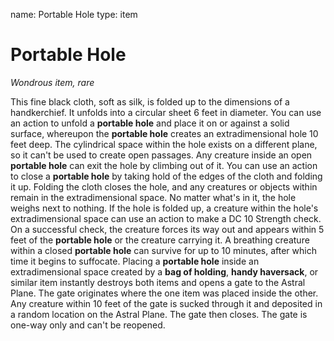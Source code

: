 name: Portable Hole
type: item

# Portable Hole
_Wondrous item, rare_

This fine black cloth, soft as silk, is folded up to the dimensions of a handkerchief. It unfolds into a circular sheet 6 feet in diameter.
You can use an action to unfold a **portable hole** and place it on or against a solid surface, whereupon the **portable hole** creates an extradimensional hole 10 feet deep. The cylindrical space within the hole exists on a different plane, so it can't be used to create open passages. Any creature inside an open **portable hole** can exit the hole by climbing out of it.
You can use an action to close a **portable hole** by taking hold of the edges of the cloth and folding it up. Folding the cloth closes the hole, and any creatures or objects within remain in the extradimensional space. No matter what's in it, the hole weighs next to nothing.
If the hole is folded up, a creature within the hole's extradimensional space can use an action to make a DC 10 Strength check. On a successful check, the creature forces its way out and appears within 5 feet of the **portable hole** or the creature carrying it. A breathing creature within a closed **portable hole** can survive for up to 10 minutes, after which time it begins to suffocate.
Placing a **portable hole** inside an extradimensional space created by a **bag of holding**, **handy haversack**, or similar item instantly destroys both items and opens a gate to the Astral Plane. The gate originates where the one item was placed inside the other. Any creature within 10 feet of the gate is sucked through it and deposited in a random location on the Astral Plane. The gate then closes. The gate is one-way only and can't be reopened.
